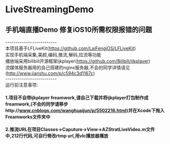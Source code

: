 # LiveStreamingDemo
## 手机端直播Demo 修复iOS10所需权限报错的问题
-------------------------<br>
本项目基于LFLiveKit(https://github.com/LaiFengiOS/LFLiveKit)<br>
实现手机端采集,美颜,编码,推流,解码,拉流等功能<br>
播放端采用bilibili开源框架ijkplayer(https://github.com/Bilibili/ijkplayer)<br>
流媒体服务器用的自己搭建的nginx服务器,不会的同学详情请见(http://www.jianshu.com/p/c594c3d1167c)<br>
-------------------------<br>
运行前注意事项:<br>
#### 1.项目不自带ijkplayer freamwork,请自己下载并将ijkplayer打包制作成freamwork,(不会的同学请移步http://www.cnblogs.com/wanghuaijun/p/5502216.html)<bf>并在Xcode下拖入Freamworks文件夹中<br>
#### 2.推流URL在项目Classes->Caputure->View->AZStratLiveVideo.m文件中,212行代码,可自行修改rtmp url,用vlc播放器播放


